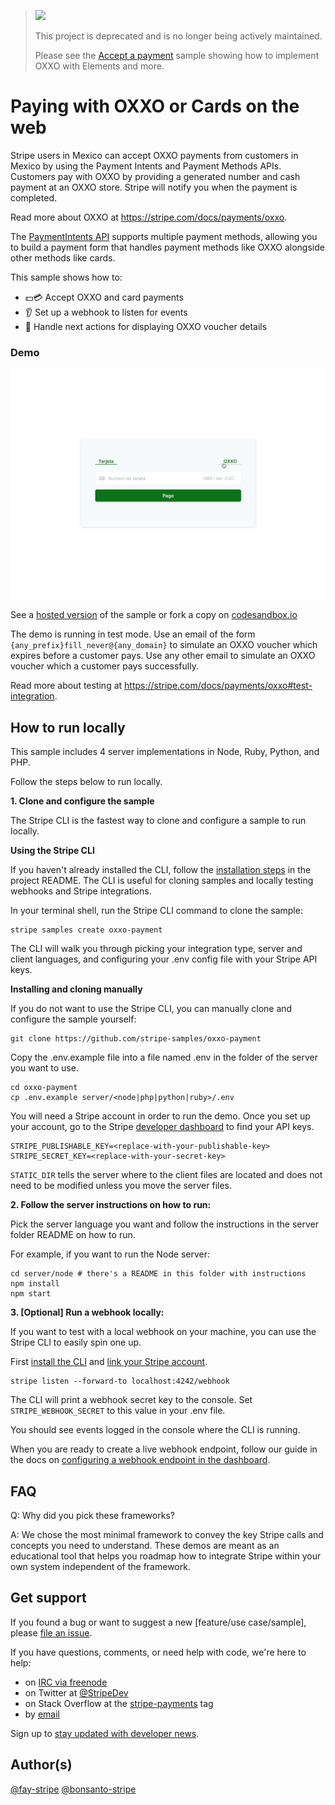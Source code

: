 > <img src="https://stripe.dev/images/badges/archived.png" width="250">
>
> This project is deprecated and is no longer being actively maintained.
>
> Please see the [Accept a payment](https://github.com/stripe-samples/accept-a-payment) sample showing how to implement OXXO with Elements and more.

# Paying with OXXO or Cards on the web

Stripe users in Mexico can accept OXXO payments from customers in Mexico by using the Payment Intents and Payment Methods APIs. Customers pay with OXXO by providing a generated number and cash payment at an OXXO store. Stripe will notify you when the payment is completed.

Read more about OXXO at https://stripe.com/docs/payments/oxxo.

The [PaymentIntents API](https://stripe.com/docs/api/payment_intents) supports multiple payment methods, allowing you to build a payment form that handles payment methods like OXXO alongside other methods like cards.

This sample shows how to:

- 💵💳 Accept OXXO and card payments
- 👂 Set up a webhook to listen for events
- 💁‍ Handle next actions for displaying OXXO voucher details

### Demo

<p align="center">
  <img src="./web-oxxo-payment.gif" alt="Collecting an OXXO payment">
</p>

See a [hosted version](https://934mi.sse.codesandbox.io/) of the sample or fork a copy on [codesandbox.io](https://codesandbox.io/s/github/stripe-samples/oxxo-payment/tree/master)

The demo is running in test mode. Use an email of the form `{any_prefix}fill_never@{any_domain}` to simulate an OXXO voucher which expires before a customer pays. Use any other email to simulate an OXXO voucher which a customer pays successfully.

Read more about testing at https://stripe.com/docs/payments/oxxo#test-integration.

## How to run locally

This sample includes 4 server implementations in Node, Ruby, Python, and PHP.

Follow the steps below to run locally.

**1. Clone and configure the sample**

The Stripe CLI is the fastest way to clone and configure a sample to run locally.

**Using the Stripe CLI**

If you haven't already installed the CLI, follow the [installation steps](https://github.com/stripe/stripe-cli#installation) in the project README. The CLI is useful for cloning samples and locally testing webhooks and Stripe integrations.

In your terminal shell, run the Stripe CLI command to clone the sample:

```
stripe samples create oxxo-payment
```

The CLI will walk you through picking your integration type, server and client languages, and configuring your .env config file with your Stripe API keys.

**Installing and cloning manually**

If you do not want to use the Stripe CLI, you can manually clone and configure the sample yourself:

```
git clone https://github.com/stripe-samples/oxxo-payment
```

Copy the .env.example file into a file named .env in the folder of the server you want to use.

```
cd oxxo-payment
cp .env.example server/<node|php|python|ruby>/.env 
```

You will need a Stripe account in order to run the demo. Once you set up your account, go to the Stripe [developer dashboard](https://stripe.com/docs/development/quickstart#api-keys) to find your API keys.

```
STRIPE_PUBLISHABLE_KEY=<replace-with-your-publishable-key>
STRIPE_SECRET_KEY=<replace-with-your-secret-key>
```

`STATIC_DIR` tells the server where to the client files are located and does not need to be modified unless you move the server files.

**2. Follow the server instructions on how to run:**

Pick the server language you want and follow the instructions in the server folder README on how to run.

For example, if you want to run the Node server:

```
cd server/node # there's a README in this folder with instructions
npm install
npm start
```

**3. [Optional] Run a webhook locally:**

If you want to test with a local webhook on your machine, you can use the Stripe CLI to easily spin one up.

First [install the CLI](https://stripe.com/docs/stripe-cli) and [link your Stripe account](https://stripe.com/docs/stripe-cli#link-account).

```
stripe listen --forward-to localhost:4242/webhook
```

The CLI will print a webhook secret key to the console. Set `STRIPE_WEBHOOK_SECRET` to this value in your .env file.

You should see events logged in the console where the CLI is running.

When you are ready to create a live webhook endpoint, follow our guide in the docs on [configuring a webhook endpoint in the dashboard](https://stripe.com/docs/webhooks/setup#configure-webhook-settings).

## FAQ

Q: Why did you pick these frameworks?

A: We chose the most minimal framework to convey the key Stripe calls and concepts you need to understand. These demos are meant as an educational tool that helps you roadmap how to integrate Stripe within your own system independent of the framework.

## Get support
If you found a bug or want to suggest a new [feature/use case/sample], please [file an issue](../../issues).

If you have questions, comments, or need help with code, we're here to help:
- on [IRC via freenode](https://webchat.freenode.net/?channel=#stripe)
- on Twitter at [@StripeDev](https://twitter.com/StripeDev)
- on Stack Overflow at the [stripe-payments](https://stackoverflow.com/tags/stripe-payments/info) tag
- by [email](mailto:support+github@stripe.com)

Sign up to [stay updated with developer news](https://go.stripe.global/dev-digest).

## Author(s)

[@fay-stripe](https://twitter.com/mfaywu)
[@bonsanto-stripe](https://twitter.com/AlbertoBonsanto)
